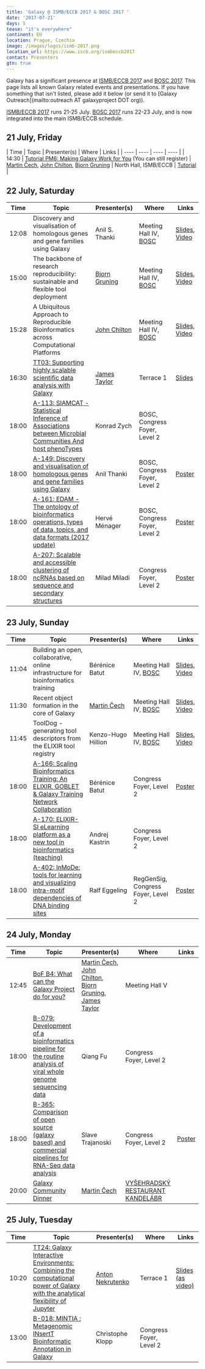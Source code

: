 ```yaml
---
title: 'Galaxy @ ISMB/ECCB 2017 & BOSC 2017 '
date: '2017-07-21'
days: 5
tease: "it's everywhere"
continent: EU
location: Prague, Czechia
image: /images/logos/ismb-2017.png
location_url: https://www.iscb.org/ismbeccb2017
contact: Presenters
gtn: true
---
```


Galaxy has a significant presence at [ISMB/ECCB 2017](https://www.iscb.org/ismbeccb2017) and [BOSC 2017](https://www.open-bio.org/wiki/BOSC_2017). This page lists all known Galaxy related events and presentations. If you have something that isn't listed, please add it below (or send it to [Galaxy Outreach](mailto:outreach AT galaxyproject DOT org)).

[ISMB/ECCB 2017](https://www.iscb.org/ismbeccb2017) runs 21-25 July.  [BOSC 2017](https://www.open-bio.org/wiki/BOSC_2017) runs 22-23 July, and is now integrated into the main ISMB/ECCB schedule.

## 21 July, Friday

| Time | Topic | Presenter(s) | Where | Links |
| ---- | ---- | ---- | ---- |
| 14:30 | [Tutorial PM6: Making Galaxy Work for You](https://www.iscb.org/ismbeccb2017-program/tutorials#p6) (You can still register) | [Martin Čech](/src/people/marten/index.md), [John Chilton](/src/people/john-chilton/index.md), [Bjorn Gruning](/src/people/bjoern-gruening/index.md) | North Hall, ISMB/ECCB | [Tutorial](https://github.com/galaxyproject/galaxytutorial-ismb17) |


## 22 July, Saturday

| Time | Topic | Presenter(s) | Where | Links |
| ---- | ---- | ---- | ---- | ---- |
| 12:08 | Discovery and visualisation of homologous genes and gene families using Galaxy | Anil S. Thanki | Meeting Hall IV, [BOSC](https://www.open-bio.org/w/index.php?title=BOSC_2017_Schedule) | [Slides](https://f1000research.com/slides/6-1189), [Video](https://youtu.be/xE8uIXE05I4) |
| 15:00 | The backbone of research reproducibility: sustainable and flexible tool deployment | [Bjorn Gruning](/src/people/bjoern-gruening/index.md) |  Meeting Hall IV, [BOSC](https://www.open-bio.org/w/index.php?title=BOSC_2017_Schedule) | [Slides](https://f1000research.com/slides/6-1203), [Video](https://youtu.be/zTne29-GU_E) |
| 15:28 | A Ubiquitous Approach to Reproducible Bioinformatics across Computational Platforms | [John Chilton](/src/people/john-chilton/index.md) | Meeting Hall IV, [BOSC](https://www.open-bio.org/w/index.php?title=BOSC_2017_Schedule) | [Slides](http://jmchilton.github.io/writing/bosc2017slides/biocontainers.html#1), [Video](https://youtu.be/OqzS4I-HSzs) |
| 16:30 | [TT03: Supporting highly scalable scientific data analysis with Galaxy](https://www.iscb.org/cms_addon/conferences/ismbeccb2017/technologytrack.php) | [James Taylor](/src/people/james-taylor/index.md) | Terrace 1 | [Slides](https://speakerdeck.com/jxtx/ismb-2017-supporting-highly-scalable-scientific-data-analysis-with-galaxy) |
| 18:00 | [A-113: SIAMCAT - Statistical Inference of Associations between Microbial Communities And host phenoTypes](https://www.iscb.org/cms_addon/conferences/ismbeccb2017/posterlist.php?cat=B#A-113) | Konrad Zych | BOSC, Congress Foyer, Level 2 | |
| 18:00 | [A-149: Discovery and visualisation of homologous genes and gene families using Galaxy](https://www.iscb.org/cms_addon/conferences/ismbeccb2017/posterlist.php?cat=B#A-149) | Anil Thanki | BOSC, Congress Foyer, Level 2 | [Poster](http://dx.doi.org/10.7490/f1000research.1114431.1) |
| 18:00 | [A-161: EDAM - The ontology of bioinformatics operations, types of data, topics, and data formats (2017 update)](https://www.iscb.org/cms_addon/conferences/ismbeccb2017/posterlist.php?cat=B#A-161) | Hervé Ménager | BOSC, Congress Foyer, Level 2 | [Poster](https://f1000research.com/posters/6-1181)
| 18:00 | [A-207: Scalable and accessible clustering of ncRNAs based on sequence and secondary structures](https://www.iscb.org/cms_addon/conferences/ismbeccb2017/posterlist.php?cat=I#A-207) | Milad Miladi | Congress Foyer, Level 2 |  [Poster](https://depot.galaxyproject.org/hub/attachments/documents/posters/ismb2017-miladi.pdf) |


## 23 July, Sunday

| Time | Topic | Presenter(s) | Where | Links |
| ---- | ---- | ---- | ---- | ---- |
| 11:04 | Building an open, collaborative, online infrastructure for bioinformatics training | Bérénice Batut | Meeting Hall IV, [BOSC](https://www.open-bio.org/w/index.php?title=BOSC_2017_Schedule) | [Slides](https://bebatut-slides.github.io/bosc_07_17/#/1), [Video](https://youtu.be/ZL7xTqCaRsI) |
| 11:30 | Recent object formation in the core of Galaxy |  [Martin Čech](/src/people/marten/index.md) | Meeting Hall IV, [BOSC](https://www.open-bio.org/w/index.php?title=BOSC_2017_Schedule) | [Slides](https://f1000research.com/slides/6-1207), [Video](https://youtu.be/_EWWMAW0x1s) |
| 11:45 | ToolDog - generating tool descriptors from the ELIXIR tool registry | Kenzo-Hugo Hillion | Meeting Hall IV, [BOSC](https://www.open-bio.org/w/index.php?title=BOSC_2017_Schedule) | [Slides](https://f1000research.com/slides/6-1194), [Video](https://youtu.be/_CXeyTsBfWg) |
| 18:00 | [A-166: Scaling Bioinformatics Training: An ELIXIR, GOBLET & Galaxy Training Network Collaboration](https://www.iscb.org/cms_addon/conferences/ismbeccb2017/posterlist.php?cat=F#A-166) | Bérénice Batut | Congress Foyer, Level 2 | [Poster](https://f1000research.com/posters/6-1218) |
| 18:00 | [A-170: ELIXIR-SI eLearning platform as a new tool in bioinformatics (teaching)](https://www.iscb.org/cms_addon/conferences/ismbeccb2017/posterlist.php?cat=F#A-170) | Andrej Kastrin | Congress Foyer, Level 2 | |
| 18:00 | [A-402: InMoDe: tools for learning and visualizing intra-motif dependencies of DNA binding sites](https://www.iscb.org/cms_addon/conferences/ismbeccb2017/posterlist.php?cat=L#A-402) | Ralf Eggeling | RegGenSig, Congress Foyer, Level 2 | [Poster](https://www.cs.helsinki.fi/u/eggeling/InMoDe/1.1/poster.pdf) |

## 24 July, Monday

| Time | Topic | Presenter(s) | Where | Links |
| ---- | ---- | ---- | ---- | ---- |
| 12:45 | [BoF B4: What can the Galaxy Project do for you?](https://www.iscb.org/ismbeccb2017-program/ismbeccb2017-bof) | [Martin Čech](/src/people/marten/index.md), [John Chilton](/src/people/john-chilton/index.md), [Bjorn Gruning](/src/people/bjoern-gruening/index.md), [James Taylor](/src/people/james-taylor/index.md) | Meeting Hall V | |
| 18:00 | [B-079: Development of a bioinformatics pipeline for the routine analysis of viral whole genome sequencing data](https://www.iscb.org/cms_addon/conferences/ismbeccb2017/posterlist.php?cat=H#B-079) | Qiang Fu | Congress Foyer, Level 2 | |
| 18:00 | [B-365: Comparison of open source (galaxy based) and commercial pipelines for RNA-Seq data analysis](https://www.iscb.org/cms_addon/conferences/ismbeccb2017/posterlist.php?cat=P#B-365) | Slave Trajanoski | Congress Foyer, Level 2 | [Poster](https://depot.galaxyproject.org/hub/attachments/documents/posters/ismb2017-trajanoski.pdf) |
| 20:00 | [Galaxy Community Dinner](http://bit.ly/gxyismb2017bdinner) | [Martin Čech](/src/people/marten/index.md) | [VYŠEHRADSKÝ RESTAURANT KANDELÁBR](http://bit.ly/gxyismb2017bdinner) | |

## 25 July, Tuesday

| Time | Topic | Presenter(s) | Where | Links |
| ---- | ---- | ---- | ---- | ---- |
| 10:20 | [TT24: Galaxy Interactive Environments: Combining the computational power of Galaxy with the analytical flexibility of Jupyter](https://www.iscb.org/cms_addon/conferences/ismbeccb2017/technologytrack.php) | [Anton Nekrutenko](/src/people/anton/index.md) | Terrace 1 | [Slides (as video)](https://depot.galaxyproject.org/hub/attachments/documents/presentations/2017-ismb-adhoc-analytics-nekrutenko.mp4) |
| 13:00 | [B-018: MINTIA : Metagenomic INsertT Bioinformatic Annotation in Galaxy](https://www.iscb.org/cms_addon/conferences/ismbeccb2017/posterlist.php?cat=H#B-018) | Christophe Klopp | Congress Foyer, Level 2 | |



